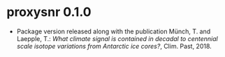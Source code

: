 # proxysnr 0.1.0

* Package version released along with the publication Münch, T. and Laepple, T.:
_What climate signal is contained in decadal to centennial scale isotope
variations from Antarctic ice cores?_, Clim. Past, 2018.

